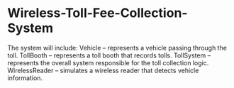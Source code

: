# Wireless-Toll-Fee-Collection-System
The system will include:  Vehicle – represents a vehicle passing through the toll. TollBooth – represents a toll booth that records tolls. TollSystem – represents the overall system responsible for the toll collection logic. WirelessReader – simulates a wireless reader that detects vehicle information.
